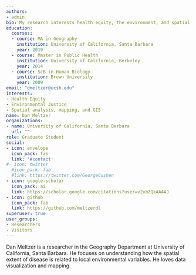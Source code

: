 ```yaml
---
authors:
- admin
bio: My research interests health equity, the environment, and spatial distribution of disease.
education:
  courses:
  - course: MA in Geography
    institution: University of California, Santa Barbara
    year: 2019
  - course: Master in Public Health
    institution: University of California, Berkeley
    year: 2014
  - course: ScB in Human Biology
    institution: Brown University
    year: 2009
email: "dmeltzer@ucsb.edu"
interests:
- Health Equity
- Environmental Justice
- Spatial analysis, mapping, and GIS
name: Dan Meltzer
organizations:
- name: University of California, Santa Barbara
  url: ""
role: Graduate Student
social:
- icon: envelope
  icon_pack: fas
  link: '#contact'
#- icon: twitter
  #icon_pack: fab
  #link: https://twitter.com/GeorgeCushen
- icon: google-scholar
  icon_pack: ai
  link: https://scholar.google.com/citations?user=v2xbZQkAAAAJ
- icon: github
  icon_pack: fab
  link: https://github.com/meltzerdl
superuser: true
user_groups:
- Researchers
- Visitors
---
```


Dan Meltzer is a researcher in the Geography Department at University of California, Santa Barbara. He focuses on understanding how the spatial extent of disease is related to local environmental variables. He loves data visualization and mapping.
